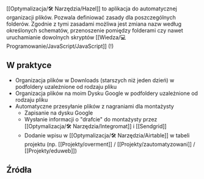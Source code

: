 [[Optymalizacja/🛠️ Narzędzia/Hazel]] to aplikacja do automatycznej organizacji plików. Pozwala definiować zasady dla poszczególnych folderów. Zgodnie z tymi zasadami możliwa jest zmiana nazw według określonych schematów, przenoszenie pomiędzy folderami czy nawet uruchamianie dowolnych skryptów [[Wiedza/💻 Programowanie/JavaScript/JavaScript]] (!)

## W praktyce
- Organizacja plików w Downloads (starszych niż jeden dzień) w podfoldery uzależnione od rodzaju pliku
- Organizacja plików na moim Dysku Google w podfoldery uzależnione od rodzaju pliku
- Automatyczne przesyłanie plików z nagraniami dla montażysty
	- Zapisanie na dysku Google
	- Wysłanie informacji o "drafcie" do montażysty przez [[Optymalizacja/🛠️ Narzędzia/Integromat]] i [[Sendgrid]]
	- Dodanie wpisu w [[Optymalizacja/🛠️ Narzędzia/Airtable]] w tabeli projektu (np. [[Projekty/overment]] / [[Projekty/zautomatyzowani]] / [[Projekty/eduweb]])

## Źródła